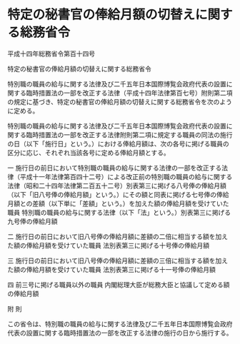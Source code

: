 # 特定の秘書官の俸給月額の切替えに関する総務省令

平成十四年総務省令第百十四号

特定の秘書官の俸給月額の切替えに関する総務省令

特別職の職員の給与に関する法律及び二千五年日本国際博覧会政府代表の設置に関する臨時措置法の一部を改正する法律（平成十四年法律第百七号）附則第二項の規定に基づき、特定の秘書官の俸給月額の切替えに関する総務省令を次のように定める。

特別職の職員の給与に関する法律及び二千五年日本国際博覧会政府代表の設置に関する臨時措置法の一部を改正する法律附則第二項に規定する職員の同法の施行の日（以下「施行日」という。）における俸給月額は、次の各号に掲げる職員の区分に応じ、それぞれ当該各号に定める俸給月額とする。

一 施行日の前日において特別職の職員の給与に関する法律の一部を改正する法律（平成十一年法律第百四十二号）による改正前の特別職の職員の給与に関する法律（昭和二十四年法律第二百五十二号）別表第三に掲げる八号俸の俸給月額（以下「旧八号俸の俸給月額」という。）にその額と同表に掲げる七号俸の俸給月額との差額（以下単に「差額」という。）を加えた額の俸給月額を受けていた職員 特別職の職員の給与に関する法律（以下「法」という。）別表第三に掲げる九号俸の俸給月額

二 施行日の前日において旧八号俸の俸給月額に差額の二倍に相当する額を加えた額の俸給月額を受けていた職員 法別表第三に掲げる十号俸の俸給月額

三 施行日の前日において旧八号俸の俸給月額に差額の三倍に相当する額を加えた額の俸給月額を受けていた職員 法別表第三に掲げる十一号俸の俸給月額

四 前三号に掲げる職員以外の職員 内閣総理大臣が総務大臣と協議して定める額の俸給月額

附 則

この省令は、特別職の職員の給与に関する法律及び二千五年日本国際博覧会政府代表の設置に関する臨時措置法の一部を改正する法律の施行の日から施行する。
